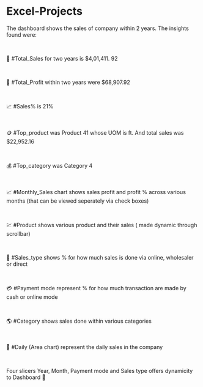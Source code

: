 # Excel-Projects
The dashboard shows the sales of company within 2 years. The insights found were:

<br>

💸 #Total_Sales for two years is $4,01,411. 92

<br>

💸 #Total_Profit within two years were $68,907.92

<br>

📈 #Sales% is 21%

<br>

🪙 #Top_product was Product 41 whose UOM is ft. And total sales was $22,952.16

<br>

💰 #Top_category was Category 4

<br>

📈 #Monthly_Sales chart shows sales  profit and profit % across various months (that can be viewed seperately via check boxes) 

<br>

💹 #Product shows various product and their sales ( made dynamic through scrollbar) 

<br>

💱 #Sales_type shows % for how much sales is done via online, wholesaler or direct

<br>

💳 #Payment mode represent % for how much transaction are made by cash or online mode

<br>

🌎 #Category shows sales done within various categories

<br>

 📆 #Daily (Area chart) represent the daily sales in the company 

<br>

Four slicers Year, Month, Payment mode and Sales type offers dynamicity to Dashboard 🛒 
